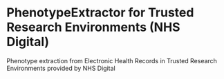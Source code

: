 # PhenotypeExtractor for Trusted Research Environments (NHS Digital)
Phenotype extraction from Electronic Health Records in Trusted Research Environments provided by NHS Digital 
